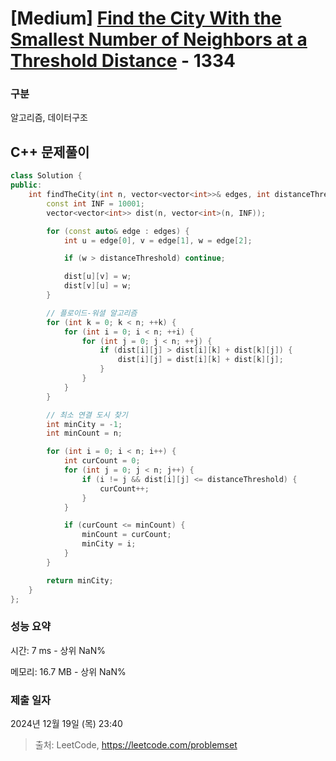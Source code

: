 # [Medium] [Find the City With the Smallest Number of Neighbors at a Threshold Distance](https://leetcode.com/problems/find-the-city-with-the-smallest-number-of-neighbors-at-a-threshold-distance) - 1334 

### 구분

알고리즘, 데이터구조

## C++ 문제풀이

```cpp
class Solution {
public:
    int findTheCity(int n, vector<vector<int>>& edges, int distanceThreshold) {
        const int INF = 10001;
        vector<vector<int>> dist(n, vector<int>(n, INF));

        for (const auto& edge : edges) {
            int u = edge[0], v = edge[1], w = edge[2];

            if (w > distanceThreshold) continue;

            dist[u][v] = w;
            dist[v][u] = w;
        }

        // 플로이드-워셜 알고리즘
        for (int k = 0; k < n; ++k) {
            for (int i = 0; i < n; ++i) {
                for (int j = 0; j < n; ++j) {
                    if (dist[i][j] > dist[i][k] + dist[k][j]) {
                        dist[i][j] = dist[i][k] + dist[k][j];
                    }
                }
            }
        }

        // 최소 연결 도시 찾기
        int minCity = -1;
        int minCount = n;

        for (int i = 0; i < n; i++) {
            int curCount = 0;
            for (int j = 0; j < n; j++) {
                if (i != j && dist[i][j] <= distanceThreshold) {
                    curCount++;
                }
            }

            if (curCount <= minCount) {
                minCount = curCount;
                minCity = i;
            }
        }

        return minCity;
    }
};
```

### 성능 요약

시간: 7 ms - 상위 NaN%

메모리: 16.7 MB - 상위 NaN%

### 제출 일자

2024년 12월 19일 (목) 23:40

> 출처: LeetCode, https://leetcode.com/problemset